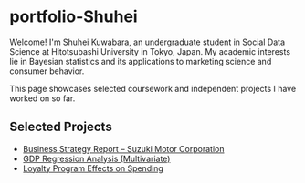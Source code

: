 # portfolio-Shuhei

Welcome! I'm Shuhei Kuwabara, an undergraduate student in Social Data Science at Hitotsubashi University in Tokyo, Japan.  My academic interests lie in Bayesian statistics and its applications to marketing science and consumer behavior.

This page showcases selected coursework and independent projects I have worked on so far.

##  Selected Projects

-  [Business Strategy Report – Suzuki Motor Corporation](./business_strategy_suzuki)
-  [GDP Regression Analysis (Multivariate)](./gdp_regression_report)
-  [Loyalty Program Effects on Spending](./loyalty_program_report)
